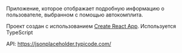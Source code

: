 Приложение, которое отображает подробную информацию о пользователе, выбранном с помощью автокомплита.

Проект создан с использованием [Create React App](https://github.com/facebook/create-react-app).
Используется TypeScript

API:  https://jsonplaceholder.typicode.com/

